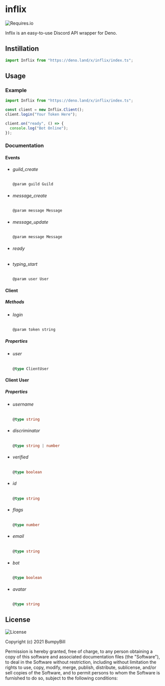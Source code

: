 # inflix

![Requires.io](https://img.shields.io/requires/github/BumpyBill/inflix)

Inflix is an easy-to-use Discord API wrapper for Deno.

## Instillation

```ts
import Inflix from "https://deno.land/x/inflix/index.ts";
```

## Usage

### Example

```ts
import Inflix from "https://deno.land/x/inflix/index.ts";

const client = new Inflix.Client();
client.login("Your Token Here");

client.on("ready", () => {
  console.log("Bot Online");
});
```

### Documentation

#### Events

- ###### guild_create
  ```ts
  @param guild Guild
  ```
- ###### message_create
  ```ts
  @param message Message
  ```
- ###### message_update
  ```ts
  @param message Message
  ```
- ###### ready

- ###### typing_start
  ```ts
  @param user User
  ```

#### Client

##### Methods

- ###### login
  ```ts
  @param token string
  ```

##### Properties

- ###### user
  ```ts
  @type ClientUser
  ```

#### Client User

##### Properties

- ###### username
  ```ts
  @type string
  ```
- ###### discriminator
  ```ts
  @type string | number
  ```
- ###### verified
  ```ts
  @type boolean
  ```
- ###### id
  ```ts
  @type string
  ```
- ###### flags
  ```ts
  @type number
  ```
- ###### email
  ```ts
  @type string
  ```
- ###### bot
  ```ts
  @type boolean
  ```
- ###### avatar
  ```ts
  @type string
  ```

## License

![License](https://img.shields.io/github/license/BumpyBill/inflix)

Copyright (c) 2021 BumpyBill

Permission is hereby granted, free of charge, to any person obtaining a copy
of this software and associated documentation files (the "Software"), to deal
in the Software without restriction, including without limitation the rights
to use, copy, modify, merge, publish, distribute, sublicense, and/or sell
copies of the Software, and to permit persons to whom the Software is
furnished to do so, subject to the following conditions:
